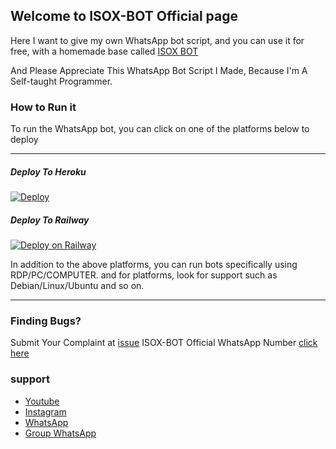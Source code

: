 ## Welcome to ISOX-BOT Official page

Here I want to give my own WhatsApp bot script, and you can use it for free, with a homemade base called [ISOX BOT](https://github.com/Arifirazzaq2001/ISOX-BOT)

And Please Appreciate This WhatsApp Bot Script I Made, Because I'm A Self-taught Programmer.

### How to Run it

To run the WhatsApp bot, you can click on one of the platforms below to deploy

_______________________
##### Deploy To Heroku
[![Deploy](https://www.herokucdn.com/deploy/button.svg)](https://heroku.com/deploy?template=https://github.com/Arifirazzaq2001/ISOX-BOT)

##### Deploy To Railway
[![Deploy on Railway](https://railway.app/button.svg)](https://railway.app/new/template?template=https://github.com/Arifirazzaq2001/ISOX-BOT)

In addition to the above platforms, you can run bots specifically using RDP/PC/COMPUTER. 
and for platforms, look for support such as Debian/Linux/Ubuntu and so on.
_______________________

### Finding Bugs?
Submit Your Complaint at [issue](https://github.com/Arifirazzaq2001/ISOX-BOT/issue)
ISOX-BOT Official WhatsApp Number [click here](https://wa.me/6285934360746)

### support
* [Youtube](https://youtube.com/channel/UCoDF8iQJAJ_KSNGEXqilRxQ)
* [Instagram](https://instagram.com/arifirazzaq2001)
* [WhatsApp](https://wa.me/6281261324817)
* [Group WhatsApp](https://chat.whatsapp.com/E62nTzyG5Nh5kTGQrbx25F)
